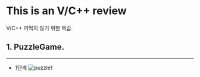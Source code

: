 # This is an V/C++ review

V/C++ 까먹지 않기 위한 복습.

## 1. PuzzleGame.

---

- 1단계
  ![puzzle1](https://user-images.githubusercontent.com/77275513/112713756-1c33a380-8f1a-11eb-8645-ac0d3ff53b48.PNG)
